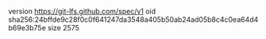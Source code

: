 version https://git-lfs.github.com/spec/v1
oid sha256:24bffde9c28f0c0f641247da3548a405b50ab24ad05b8c4c0ea64d4b69e3b75e
size 2575
